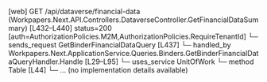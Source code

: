 [web] GET /api/dataverse/financial-data  (Workpapers.Next.API.Controllers.DataverseController.GetFinancialDataSummary)  [L432–L440] status=200 [auth=AuthorizationPolicies.M2M,AuthorizationPolicies.RequireTenantId]
  └─ sends_request GetBinderFinancialDataQuery [L437]
    └─ handled_by Workpapers.Next.ApplicationService.Queries.Binders.GetBinderFinancialDataQueryHandler.Handle [L29–L95]
      └─ uses_service UnitOfWork
        └─ method Table [L44]
          └─ ... (no implementation details available)

